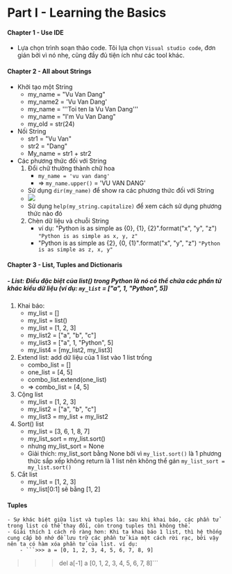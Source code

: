 # Part I - Learning the Basics
#### Chapter 1 - Use IDE
- Lựa chọn trình soạn thảo code. Tôi lựa chọn `Visual studio code`, đơn gián bởi vì nó nhẹ, cũng đầy đủ tiện ích như các tool khác.
#### Chapter 2 - All about Strings
- Khởi tạo một String
    - my_name = "Vu Van Dang"
    - my_name2 = 'Vu Van Dang'
    - my_name = '''Toi ten la Vu Van Dang'''
    - my_name = "I'm Vu Van Dang"
    - my_old = str(24)
- Nối String
    - str1 = "Vu Van"
    - str2 = "Dang"
    - My_name = str1 + str2
- Các phương thức đối với String
    1. Đổi chữ thường thành chữ hoa
        - `my_name = 'vu van dang'`
        - => `my_name.upper()` = 'VU VAN DANG'
    - Sử dụng `dir(my_name)` để show ra các phương thức đối với String
    - <img src='https://i.imgur.com/OQukYjF.png'>
    - Sử dụng `help(my_string.capitalize)` để xem cách sử dụng phương thức nào đó
    2. Chèn dữ liệu và chuỗi String
        - ví dụ: "Python is as simple as {0}, {1}, {2}".format("x", "y", "z")
            `"Python is as simple as x, y, z"`
        - "Python is as simple as {2}, {0, {1}".format("x", "y", "z")
            `"Python is as simple as z, x, y"`
#### Chapter 3 - List, Tuples and Dictionaris
##### - List: Điều đặc biệt của list() trong Python là nó có thể chứa các phần tử khác kiểu dữ liệu (*ví dụ: `my_list` = ["a", 1, "Python", 5]*)
1. Khai báo:
    - my_list = []
    - my_list = list()
    - my_list = [1, 2, 3]
    - my_list2 = ["a", "b", "c"]
    - my_list3 = ["a", 1, "Python", 5]
    - my_list4 = [my_list2, my_list3]
2. Extend list: add dữ liệu của 1 list vào 1 list trống
    - combo_list = []
    - one_list = [4, 5]
    - combo_list.extend(one_list)
    - => combo_list = [4, 5]
3. Cộng list
    - my_list = [1, 2, 3]
    - my_list2 = ["a", "b", "c"]
    - my_list3 = my_list + my_list2
4. Sort() list
    - my_list = [3, 6, 1, 8, 7]
    - my_list_sort = my_list.sort()
    - nhưng my_list_sort = None
    - Giải thích: my_list_sort bằng None bởi vì `my_list.sort()` là 1 phương thức sắp xếp không return là 1 list nên không thể gán `my_list_sort = my_list.sort()`
5. Cắt list
    - my_list = [1, 2, 3]
    - my_list[0:1] sẽ bằng [1, 2]
#### Tuples
    - Sự khác biệt giữa list và tuples là: sau khi khai báo, các phần tử trong list có thể thay đổi, còn trong tuples thì không thể.
    - Giải thích 1 cách rõ ràng hơn: Khi ta khai báo 1 list, thì hệ thống cung cấp bộ nhớ để lưu trữ các phần tử kia một cách rời rạc, bởi vậy nên ta có hàm xóa phần tử của list. ví dụ:
        - ```>>> a = [0, 1, 2, 3, 4, 5, 6, 7, 8, 9]
>>> del a[-1]
>>> a
[0, 1, 2, 3, 4, 5, 6, 7, 8]```


